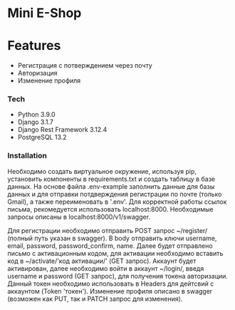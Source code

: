 # Mini E-Shop

# Features

  - Регистрация с потверждением через почту
  - Авторизация
  - Изменение профиля
  
### Tech

* Python 3.9.0
* Django 3.1.7
* Django Rest Framework 3.12.4
* PostgreSQL 13.2

### Installation

Необходимо создать виртуальное окружение, используя pip, установить компоненты в requirements.txt и создать таблицу в базе данных. На основе файла .env-example заполнить данные для базы данных и для отправки потдверждения регистрации по почте (только Gmail), а также переименовать в '.env'. Для корректной работы ссылок письма, рекомедуется использовать localhost:8000. Необходимые запросы описаны в localhost:8000/v1/swagger. 

Для регистрации необходимо отправить POST запрос ~/register/ (полный путь указан в swagger). В body отправить ключи username, email, password, password_confirm, name. Далее будет отправлено письмо с активационным кодом, для активации необходимо вставить код в ~/activate/'код активации/' (GET запрос). Аккаунт будет активирован, далее необходимо войти в аккаунт ~/login/, введя username и password (GET запрос), для получения токена авторизации. Данный токен необходимо использовать в Headers для дейтсвий с аккаунтом (Token 'токен'). Изменение профиля описано в swagger (возможен как PUT, так и PATCH запрос для изменения).
